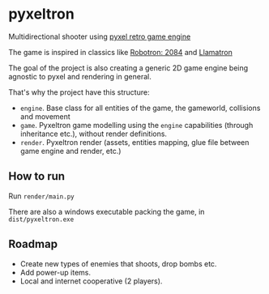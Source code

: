 # pyxeltron
Multidirectional shooter using [pyxel retro game engine](https://pypi.org/project/pyxel/)

The game is inspired in classics like [Robotron: 2084](https://en.wikipedia.org/wiki/Robotron:_2084) and [Llamatron](https://en.wikipedia.org/wiki/Llamatron)

The goal of the project is also creating a generic 2D game engine being agnostic to pyxel and rendering in general. 

That's why the project have this structure:
* `engine`. Base class for all entities of the game, the gameworld, collisions and movement
* `game`. Pyxeltron game modelling using the `engine` capabilities (through inheritance etc.), without render definitions.
* `render`. Pyxeltron render (assets, entities mapping, glue file between game engine and render, etc.)

## How to run
Run `render/main.py`

There are also a windows executable packing the game, in `dist/pyxeltron.exe`

## Roadmap
* Create new types of enemies that shoots, drop bombs etc.
* Add power-up items.
* Local and internet cooperative (2 players).
